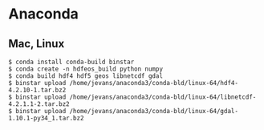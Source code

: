 Anaconda
========

Mac, Linux
----------

    $ conda install conda-build binstar
    $ conda create -n hdfeos_build python numpy
    $ conda build hdf4 hdf5 geos libnetcdf gdal
    $ binstar upload /home/jevans/anaconda3/conda-bld/linux-64/hdf4-4.2.10-1.tar.bz2
    $ binstar upload /home/jevans/anaconda3/conda-bld/linux-64/libnetcdf-4.2.1.1-2.tar.bz2
    $ binstar upload /home/jevans/anaconda3/conda-bld/linux-64/gdal-1.10.1-py34_1.tar.bz2
